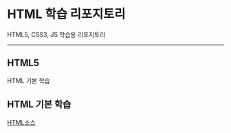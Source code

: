 # HTML 학습 리포지토리

HTML5, CSS3, JS 학습용 리포지토리

--------------------------------

## HTML5
HTML 기본 학습

## HTML 기본 학습
[HTML소스](https://github.com/sumin2123/StudyHtml/tree/main/01_HTML)
